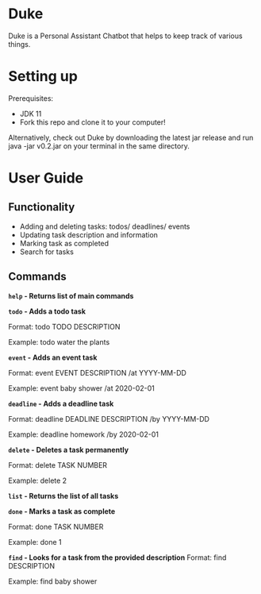 # Duke

Duke is a Personal Assistant Chatbot that helps to keep track of various things.

# Setting up
Prerequisites:
* JDK 11
* Fork this repo and clone it to your computer!

Alternatively, check out Duke by downloading the latest jar 
release and run java -jar v0.2.jar on your terminal in the same directory.

# User Guide
## Functionality
* Adding and deleting tasks: todos/ deadlines/ events
* Updating task description and information
* Marking task as completed
* Search for tasks

## Commands
**`help` - Returns list of main commands**

**`todo` - Adds a todo task**

Format: todo TODO DESCRIPTION

Example: todo water the plants


**`event` - Adds an event task**

Format: event EVENT DESCRIPTION /at YYYY-MM-DD

Example: event baby shower /at 2020-02-01


**`deadline` - Adds a deadline task**

Format: deadline DEADLINE DESCRIPTION /by YYYY-MM-DD

Example: deadline homework /by 2020-02-01


**`delete` - Deletes a task permanently**

Format: delete TASK NUMBER

Example: delete 2


**`list` - Returns the list of all tasks**

**`done` - Marks a task as complete**

Format: done TASK NUMBER

Example: done 1


**`find` - Looks for a task from the provided description**
Format: find DESCRIPTION

Example: find baby shower

